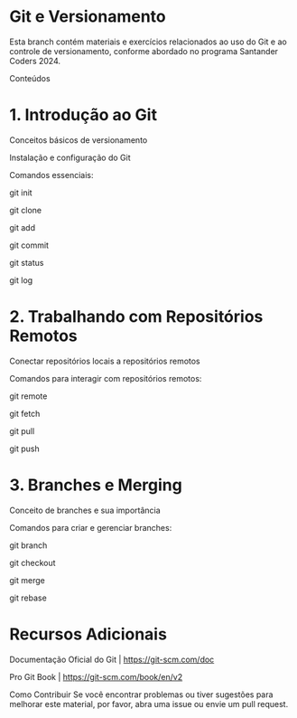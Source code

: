 # Git e Versionamento
Esta branch contém materiais e exercícios relacionados ao uso do Git e ao controle de versionamento, conforme abordado no programa Santander Coders 2024.

Conteúdos

# 1. Introdução ao Git
Conceitos básicos de versionamento

Instalação e configuração do Git

Comandos essenciais:

git init

git clone

git add

git commit

git status

git log

# 2. Trabalhando com Repositórios Remotos
Conectar repositórios locais a repositórios remotos

Comandos para interagir com repositórios remotos:

git remote

git fetch

git pull

git push

# 3. Branches e Merging
Conceito de branches e sua importância

Comandos para criar e gerenciar branches:

git branch

git checkout

git merge

git rebase

# Recursos Adicionais
Documentação Oficial do Git | https://git-scm.com/doc

Pro Git Book | https://git-scm.com/book/en/v2

Como Contribuir
Se você encontrar problemas ou tiver sugestões para melhorar este material, por favor, abra uma issue ou envie um pull request.

